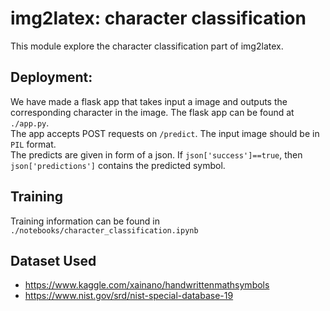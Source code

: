 # img2latex: character classification 

This module explore the character classification part of img2latex. 

## Deployment:
We have made a flask app that takes input a image and outputs the corresponding character in the image. The flask app can be found at `./app.py`.   
The app accepts POST requests on `/predict`. The input image should be in `PIL` format.   
The predicts are given in form of a json. If `json['success']==true`, then `json['predictions']` contains the predicted symbol.  

## Training
Training information can be found in `./notebooks/character_classification.ipynb`

## Dataset Used
- https://www.kaggle.com/xainano/handwrittenmathsymbols
- https://www.nist.gov/srd/nist-special-database-19


